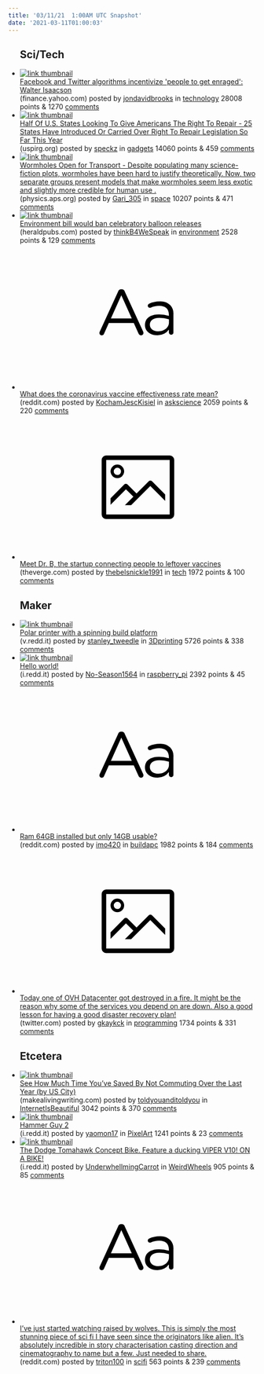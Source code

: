```yaml
---
title: '03/11/21  1:00AM UTC Snapshot'
date: '2021-03-11T01:00:03'
---
```

<ul>
<h2>Sci/Tech</h2>

<li><a href='https://finance.yahoo.com/news/facebook-and-twitter-algorithms-incentivize-people-to-get-enraged-walter-isaacson-145710378.html'><img src='https://b.thumbs.redditmedia.com/L2mk_15DBFQqtMI-_BTQYkS4F5G7WEWsK8HwwLD-4Jg.jpg' alt='link thumbnail'></a><div><div class='linkTitle'><a href='https://finance.yahoo.com/news/facebook-and-twitter-algorithms-incentivize-people-to-get-enraged-walter-isaacson-145710378.html'>Facebook and Twitter algorithms incentivize 'people to get enraged': Walter Isaacson</a></div>(finance.yahoo.com) posted by <a href='https://www.reddit.com/user/jondavidbrooks'>jondavidbrooks</a> in <a href='https://www.reddit.com/r/technology'>technology</a> 28008 points & 1270 <a href='https://www.reddit.com/r/technology/comments/m2078e/facebook_and_twitter_algorithms_incentivize/'>comments</a></div></li>

<li><a href='https://uspirg.org/blogs/blog/usp/half-us-states-looking-give-americans-right-repair'><img src='https://b.thumbs.redditmedia.com/5F1iS4K_X5VVUA1-npc-tZQ5VYOXq4oFq-QY6VNIMrs.jpg' alt='link thumbnail'></a><div><div class='linkTitle'><a href='https://uspirg.org/blogs/blog/usp/half-us-states-looking-give-americans-right-repair'>Half Of U.S. States Looking To Give Americans The Right To Repair - 25 States Have Introduced Or Carried Over Right To Repair Legislation So Far This Year</a></div>(uspirg.org) posted by <a href='https://www.reddit.com/user/speckz'>speckz</a> in <a href='https://www.reddit.com/r/gadgets'>gadgets</a> 14060 points & 459 <a href='https://www.reddit.com/r/gadgets/comments/m26sp1/half_of_us_states_looking_to_give_americans_the/'>comments</a></div></li>

<li><a href='https://physics.aps.org/articles/v14/s28'><img src='https://b.thumbs.redditmedia.com/l7bak2clwqLNWoA-DLUZ2cBwiSN9GcmgLPuyAGZ4W1s.jpg' alt='link thumbnail'></a><div><div class='linkTitle'><a href='https://physics.aps.org/articles/v14/s28'>Wormholes Open for Transport - Despite populating many science-fiction plots, wormholes have been hard to justify theoretically. Now, two separate groups present models that make wormholes seem less exotic and slightly more credible for human use .</a></div>(physics.aps.org) posted by <a href='https://www.reddit.com/user/Gari_305'>Gari_305</a> in <a href='https://www.reddit.com/r/space'>space</a> 10207 points & 471 <a href='https://www.reddit.com/r/space/comments/m1w69l/wormholes_open_for_transport_despite_populating/'>comments</a></div></li>

<li><a href='https://www.heraldpubs.com/2021/03/09/environment-bill-would-ban-celebratory-balloon-releases/'><img src='https://b.thumbs.redditmedia.com/LvqGddraCP_pz1xZl7TG_fPYGy8ONWHecp4gGVtF2KI.jpg' alt='link thumbnail'></a><div><div class='linkTitle'><a href='https://www.heraldpubs.com/2021/03/09/environment-bill-would-ban-celebratory-balloon-releases/'>Environment bill would ban celebratory balloon releases</a></div>(heraldpubs.com) posted by <a href='https://www.reddit.com/user/thinkB4WeSpeak'>thinkB4WeSpeak</a> in <a href='https://www.reddit.com/r/environment'>environment</a> 2528 points & 129 <a href='https://www.reddit.com/r/environment/comments/m1snlg/environment_bill_would_ban_celebratory_balloon/'>comments</a></div></li>

<li><a href='https://www.reddit.com/r/askscience/comments/m1wbrb/what_does_the_coronavirus_vaccine_effectiveness/'><svg version='1.1' viewBox='-34 -12 104 64' preserveAspectRatio='xMidYMid slice' xmlns='http://www.w3.org/2000/svg' xmlns:xlink='http://www.w3.org/1999/xlink'>
    <title>text link thumbnail</title>
    <path d='M12.19,8.84a1.45,1.45,0,0,0-1.4-1h-.12a1.46,1.46,0,0,0-1.42,1L1.14,26.56a1.29,1.29,0,0,0-.14.59,1,1,0,0,0,1,1,1.12,1.12,0,0,0,1.08-.77l2.08-4.65h11l2.08,4.59a1.24,1.24,0,0,0,1.12.83,1.08,1.08,0,0,0,1.08-1.08,1.64,1.64,0,0,0-.14-.57ZM6.08,20.71l4.59-10.22,4.6,10.22Z'>
    </path>
    <path d='M32.24,14.78A6.35,6.35,0,0,0,27.6,13.2a11.36,11.36,0,0,0-4.7,1,1,1,0,0,0-.58.89,1,1,0,0,0,.94.92,1.23,1.23,0,0,0,.39-.08,8.87,8.87,0,0,1,3.72-.81c2.7,0,4.28,1.33,4.28,3.92v.5a15.29,15.29,0,0,0-4.42-.61c-3.64,0-6.14,1.61-6.14,4.64v.05c0,2.95,2.7,4.48,5.37,4.48a6.29,6.29,0,0,0,5.19-2.48V26.9a1,1,0,0,0,1,1,1,1,0,0,0,1-1.06V19A5.71,5.71,0,0,0,32.24,14.78Zm-.56,7.7c0,2.28-2.17,3.89-4.81,3.89-1.94,0-3.61-1.06-3.61-2.86v-.06c0-1.8,1.5-3,4.2-3a15.2,15.2,0,0,1,4.22.61Z'>
    </path>
    </svg></a><div><div class='linkTitle'><a href='https://www.reddit.com/r/askscience/comments/m1wbrb/what_does_the_coronavirus_vaccine_effectiveness/'>What does the coronavirus vaccine effectiveness rate mean?</a></div>(reddit.com) posted by <a href='https://www.reddit.com/user/KochamJescKisiel'>KochamJescKisiel</a> in <a href='https://www.reddit.com/r/askscience'>askscience</a> 2059 points & 220 <a href='https://www.reddit.com/r/askscience/comments/m1wbrb/what_does_the_coronavirus_vaccine_effectiveness/'>comments</a></div></li>

<li><a href='https://www.theverge.com/2021/3/9/22320344/dr-b-covid-vaccine-standby-list-coronavirus-immunization-overflow'><svg version='1.1' viewBox='-34 -14 104 64' preserveAspectRatio='xMidYMid meet' xmlns='http://www.w3.org/2000/svg' xmlns:xlink='http://www.w3.org/1999/xlink'>
    <title>link thumbnail</title>
    <path d='M32,4H4A2,2,0,0,0,2,6V30a2,2,0,0,0,2,2H32a2,2,0,0,0,2-2V6A2,2,0,0,0,32,4ZM4,30V6H32V30Z'></path>
    <path d='M8.92,14a3,3,0,1,0-3-3A3,3,0,0,0,8.92,14Zm0-4.6A1.6,1.6,0,1,1,7.33,11,1.6,1.6,0,0,1,8.92,9.41Z'></path>
    <path d='M22.78,15.37l-5.4,5.4-4-4a1,1,0,0,0-1.41,0L5.92,22.9v2.83l6.79-6.79L16,22.18l-3.75,3.75H15l8.45-8.45L30,24V21.18l-5.81-5.81A1,1,0,0,0,22.78,15.37Z'></path>
    </svg></a><div><div class='linkTitle'><a href='https://www.theverge.com/2021/3/9/22320344/dr-b-covid-vaccine-standby-list-coronavirus-immunization-overflow'>Meet Dr. B, the startup connecting people to leftover vaccines</a></div>(theverge.com) posted by <a href='https://www.reddit.com/user/thebelsnickle1991'>thebelsnickle1991</a> in <a href='https://www.reddit.com/r/tech'>tech</a> 1972 points & 100 <a href='https://www.reddit.com/r/tech/comments/m1ytop/meet_dr_b_the_startup_connecting_people_to/'>comments</a></div></li>

<h2>Maker</h2>

<li><a href='https://v.redd.it/w2sop3vk67m61'><img src='https://a.thumbs.redditmedia.com/lyw9DLbCcVYYkTvTXOoBvxbai_a3VybL6SQ_cu65PD0.jpg' alt='link thumbnail'></a><div><div class='linkTitle'><a href='https://v.redd.it/w2sop3vk67m61'>Polar printer with a spinning build platform</a></div>(v.redd.it) posted by <a href='https://www.reddit.com/user/stanley_tweedle'>stanley_tweedle</a> in <a href='https://www.reddit.com/r/3Dprinting'>3Dprinting</a> 5726 points & 338 <a href='https://www.reddit.com/r/3Dprinting/comments/m1wtcj/polar_printer_with_a_spinning_build_platform/'>comments</a></div></li>

<li><a href='https://i.redd.it/ul0ckloxi4m61.jpg'><img src='https://b.thumbs.redditmedia.com/1nvIGV2btFQjP57AdusmBH73VXYqeQhmoseKS9WssOA.jpg' alt='link thumbnail'></a><div><div class='linkTitle'><a href='https://i.redd.it/ul0ckloxi4m61.jpg'>Hello world!</a></div>(i.redd.it) posted by <a href='https://www.reddit.com/user/No-Season1564'>No-Season1564</a> in <a href='https://www.reddit.com/r/raspberry_pi'>raspberry_pi</a> 2392 points & 45 <a href='https://www.reddit.com/r/raspberry_pi/comments/m1oqnq/hello_world/'>comments</a></div></li>

<li><a href='https://www.reddit.com/r/buildapc/comments/m1wcqh/ram_64gb_installed_but_only_14gb_usable/'><svg version='1.1' viewBox='-34 -12 104 64' preserveAspectRatio='xMidYMid slice' xmlns='http://www.w3.org/2000/svg' xmlns:xlink='http://www.w3.org/1999/xlink'>
    <title>text link thumbnail</title>
    <path d='M12.19,8.84a1.45,1.45,0,0,0-1.4-1h-.12a1.46,1.46,0,0,0-1.42,1L1.14,26.56a1.29,1.29,0,0,0-.14.59,1,1,0,0,0,1,1,1.12,1.12,0,0,0,1.08-.77l2.08-4.65h11l2.08,4.59a1.24,1.24,0,0,0,1.12.83,1.08,1.08,0,0,0,1.08-1.08,1.64,1.64,0,0,0-.14-.57ZM6.08,20.71l4.59-10.22,4.6,10.22Z'>
    </path>
    <path d='M32.24,14.78A6.35,6.35,0,0,0,27.6,13.2a11.36,11.36,0,0,0-4.7,1,1,1,0,0,0-.58.89,1,1,0,0,0,.94.92,1.23,1.23,0,0,0,.39-.08,8.87,8.87,0,0,1,3.72-.81c2.7,0,4.28,1.33,4.28,3.92v.5a15.29,15.29,0,0,0-4.42-.61c-3.64,0-6.14,1.61-6.14,4.64v.05c0,2.95,2.7,4.48,5.37,4.48a6.29,6.29,0,0,0,5.19-2.48V26.9a1,1,0,0,0,1,1,1,1,0,0,0,1-1.06V19A5.71,5.71,0,0,0,32.24,14.78Zm-.56,7.7c0,2.28-2.17,3.89-4.81,3.89-1.94,0-3.61-1.06-3.61-2.86v-.06c0-1.8,1.5-3,4.2-3a15.2,15.2,0,0,1,4.22.61Z'>
    </path>
    </svg></a><div><div class='linkTitle'><a href='https://www.reddit.com/r/buildapc/comments/m1wcqh/ram_64gb_installed_but_only_14gb_usable/'>Ram 64GB installed but only 14GB usable?</a></div>(reddit.com) posted by <a href='https://www.reddit.com/user/imo420'>imo420</a> in <a href='https://www.reddit.com/r/buildapc'>buildapc</a> 1982 points & 184 <a href='https://www.reddit.com/r/buildapc/comments/m1wcqh/ram_64gb_installed_but_only_14gb_usable/'>comments</a></div></li>

<li><a href='https://twitter.com/olesovhcom/status/1369478732247932929'><svg version='1.1' viewBox='-34 -14 104 64' preserveAspectRatio='xMidYMid meet' xmlns='http://www.w3.org/2000/svg' xmlns:xlink='http://www.w3.org/1999/xlink'>
    <title>link thumbnail</title>
    <path d='M32,4H4A2,2,0,0,0,2,6V30a2,2,0,0,0,2,2H32a2,2,0,0,0,2-2V6A2,2,0,0,0,32,4ZM4,30V6H32V30Z'></path>
    <path d='M8.92,14a3,3,0,1,0-3-3A3,3,0,0,0,8.92,14Zm0-4.6A1.6,1.6,0,1,1,7.33,11,1.6,1.6,0,0,1,8.92,9.41Z'></path>
    <path d='M22.78,15.37l-5.4,5.4-4-4a1,1,0,0,0-1.41,0L5.92,22.9v2.83l6.79-6.79L16,22.18l-3.75,3.75H15l8.45-8.45L30,24V21.18l-5.81-5.81A1,1,0,0,0,22.78,15.37Z'></path>
    </svg></a><div><div class='linkTitle'><a href='https://twitter.com/olesovhcom/status/1369478732247932929'>Today one of OVH Datacenter got destroyed in a fire. It might be the reason why some of the services you depend on are down. Also a good lesson for having a good disaster recovery plan!</a></div>(twitter.com) posted by <a href='https://www.reddit.com/user/gkaykck'>gkaykck</a> in <a href='https://www.reddit.com/r/programming'>programming</a> 1734 points & 331 <a href='https://www.reddit.com/r/programming/comments/m1w93m/today_one_of_ovh_datacenter_got_destroyed_in_a/'>comments</a></div></li>

<h2>Etcetera</h2>

<li><a href='https://www.makealivingwriting.com/commuting-map-remote-working/#map'><img src='https://a.thumbs.redditmedia.com/eS5VZHlaBurz8pFHQz_XVGlUjm6dFMqqcr9hC-1WVy4.jpg' alt='link thumbnail'></a><div><div class='linkTitle'><a href='https://www.makealivingwriting.com/commuting-map-remote-working/#map'>See How Much Time You’ve Saved By Not Commuting Over the Last Year (by US City)</a></div>(makealivingwriting.com) posted by <a href='https://www.reddit.com/user/toldyouanditoldyou'>toldyouanditoldyou</a> in <a href='https://www.reddit.com/r/InternetIsBeautiful'>InternetIsBeautiful</a> 3042 points & 370 <a href='https://www.reddit.com/r/InternetIsBeautiful/comments/m1zx81/see_how_much_time_youve_saved_by_not_commuting/'>comments</a></div></li>

<li><a href='https://i.redd.it/wzwb9tyhd4m61.gif'><img src='https://b.thumbs.redditmedia.com/0hOfyJXWulm1oRRREYqnYP_1QgryipQyFXVoH2PzhPA.jpg' alt='link thumbnail'></a><div><div class='linkTitle'><a href='https://i.redd.it/wzwb9tyhd4m61.gif'>Hammer Guy 2</a></div>(i.redd.it) posted by <a href='https://www.reddit.com/user/yaomon17'>yaomon17</a> in <a href='https://www.reddit.com/r/PixelArt'>PixelArt</a> 1241 points & 23 <a href='https://www.reddit.com/r/PixelArt/comments/m1o71b/hammer_guy_2/'>comments</a></div></li>

<li><a href='https://i.redd.it/levtwr8zh8m61.jpg'><img src='https://b.thumbs.redditmedia.com/UG4hlHziZkPivUh6VajDo_NUyHBxsY2kSHpfe-0mJqU.jpg' alt='link thumbnail'></a><div><div class='linkTitle'><a href='https://i.redd.it/levtwr8zh8m61.jpg'>The Dodge Tomahawk Concept Bike. Feature a ducking VIPER V10! ON A BIKE!</a></div>(i.redd.it) posted by <a href='https://www.reddit.com/user/UnderwhellmingCarrot'>UnderwhellmingCarrot</a> in <a href='https://www.reddit.com/r/WeirdWheels'>WeirdWheels</a> 905 points & 85 <a href='https://www.reddit.com/r/WeirdWheels/comments/m22owd/the_dodge_tomahawk_concept_bike_feature_a_ducking/'>comments</a></div></li>

<li><a href='https://www.reddit.com/r/scifi/comments/m1vnij/ive_just_started_watching_raised_by_wolves_this/'><svg version='1.1' viewBox='-34 -12 104 64' preserveAspectRatio='xMidYMid slice' xmlns='http://www.w3.org/2000/svg' xmlns:xlink='http://www.w3.org/1999/xlink'>
    <title>text link thumbnail</title>
    <path d='M12.19,8.84a1.45,1.45,0,0,0-1.4-1h-.12a1.46,1.46,0,0,0-1.42,1L1.14,26.56a1.29,1.29,0,0,0-.14.59,1,1,0,0,0,1,1,1.12,1.12,0,0,0,1.08-.77l2.08-4.65h11l2.08,4.59a1.24,1.24,0,0,0,1.12.83,1.08,1.08,0,0,0,1.08-1.08,1.64,1.64,0,0,0-.14-.57ZM6.08,20.71l4.59-10.22,4.6,10.22Z'>
    </path>
    <path d='M32.24,14.78A6.35,6.35,0,0,0,27.6,13.2a11.36,11.36,0,0,0-4.7,1,1,1,0,0,0-.58.89,1,1,0,0,0,.94.92,1.23,1.23,0,0,0,.39-.08,8.87,8.87,0,0,1,3.72-.81c2.7,0,4.28,1.33,4.28,3.92v.5a15.29,15.29,0,0,0-4.42-.61c-3.64,0-6.14,1.61-6.14,4.64v.05c0,2.95,2.7,4.48,5.37,4.48a6.29,6.29,0,0,0,5.19-2.48V26.9a1,1,0,0,0,1,1,1,1,0,0,0,1-1.06V19A5.71,5.71,0,0,0,32.24,14.78Zm-.56,7.7c0,2.28-2.17,3.89-4.81,3.89-1.94,0-3.61-1.06-3.61-2.86v-.06c0-1.8,1.5-3,4.2-3a15.2,15.2,0,0,1,4.22.61Z'>
    </path>
    </svg></a><div><div class='linkTitle'><a href='https://www.reddit.com/r/scifi/comments/m1vnij/ive_just_started_watching_raised_by_wolves_this/'>I’ve just started watching raised by wolves. This is simply the most stunning piece of sci fi I have seen since the originators like alien. It’s absolutely incredible in story characterisation casting direction and cinematography to name but a few. Just needed to share.</a></div>(reddit.com) posted by <a href='https://www.reddit.com/user/triton100'>triton100</a> in <a href='https://www.reddit.com/r/scifi'>scifi</a> 563 points & 239 <a href='https://www.reddit.com/r/scifi/comments/m1vnij/ive_just_started_watching_raised_by_wolves_this/'>comments</a></div></li>

</ul>
